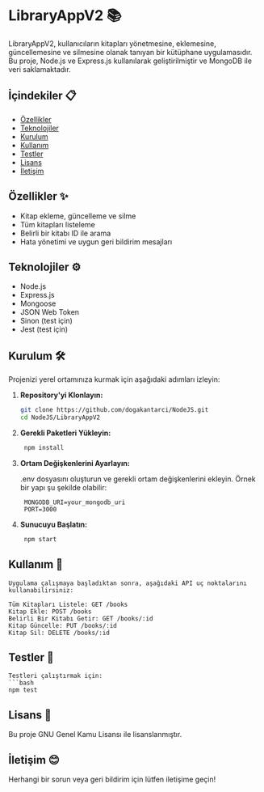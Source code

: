 # LibraryAppV2 📚

LibraryAppV2, kullanıcıların kitapları yönetmesine, eklemesine, güncellemesine ve silmesine olanak tanıyan bir kütüphane uygulamasıdır. Bu proje, Node.js ve Express.js kullanılarak geliştirilmiştir ve MongoDB ile veri saklamaktadır.

## İçindekiler 📋

- [Özellikler](#özellikler-✨)
- [Teknolojiler](#teknolojiler-⚙️)
- [Kurulum](#kurulum-🛠️)
- [Kullanım](#kullanım-🚀)
- [Testler](#testler-🧪)
- [Lisans](#lisans-📄)
- [İletişim](#iletişim-😊)

## Özellikler ✨

- Kitap ekleme, güncelleme ve silme
- Tüm kitapları listeleme
- Belirli bir kitabı ID ile arama
- Hata yönetimi ve uygun geri bildirim mesajları

## Teknolojiler ⚙️

- Node.js
- Express.js
- Mongoose
- JSON Web Token
- Sinon (test için)
- Jest (test için)

## Kurulum 🛠️

Projenizi yerel ortamınıza kurmak için aşağıdaki adımları izleyin:

1. **Repository'yi Klonlayın:**

   ```bash
   git clone https://github.com/dogakantarci/NodeJS.git
   cd NodeJS/LibraryAppV2

2. **Gerekli Paketleri Yükleyin:**
   
   ```bash
    npm install

3. **Ortam Değişkenlerini Ayarlayın:**

    .env dosyasını oluşturun ve gerekli ortam değişkenlerini ekleyin. Örnek bir yapı şu şekilde olabilir:

   ```env
    MONGODB_URI=your_mongodb_uri
    PORT=3000

4. **Sunucuyu Başlatın:**

   ```bash
    npm start

## Kullanım 🚀
    Uygulama çalışmaya başladıktan sonra, aşağıdaki API uç noktalarını kullanabilirsiniz:

    Tüm Kitapları Listele: GET /books
    Kitap Ekle: POST /books
    Belirli Bir Kitabı Getir: GET /books/:id
    Kitap Güncelle: PUT /books/:id
    Kitap Sil: DELETE /books/:id

## Testler 🧪

    Testleri çalıştırmak için:
    ```bash
    npm test

## Lisans 📄

Bu proje GNU Genel Kamu Lisansı ile lisanslanmıştır.

## İletişim 😊
Herhangi bir sorun veya geri bildirim için lütfen iletişime geçin!